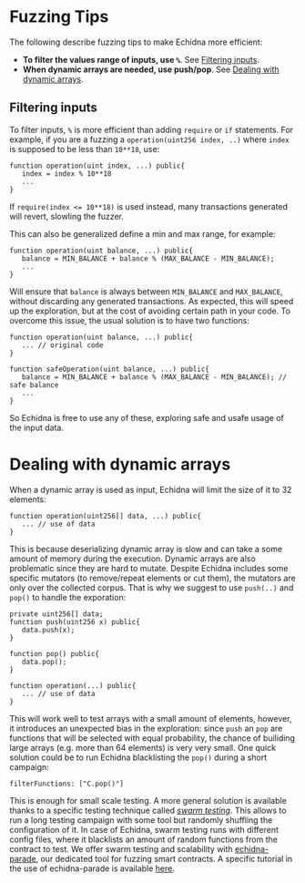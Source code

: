 # Fuzzing Tips

The following describe fuzzing tips to make Echidna more efficient:

- **To filter the values range of inputs, use `%`**. See [Filtering inputs](#filtering_inputs).
- **When dynamic arrays are needed, use push/pop**. See [Dealing with dynamic arrays](#dealing_with_dynamic_arrays).

## Filtering inputs

To filter inputs, `%` is more efficient than adding `require` or `if` statements. For example, if you are a fuzzing a `operation(uint256 index, ..)` where `index` is supposed to be less than `10**18`, use:

```solidity
function operation(uint index, ...) public{
   index = index % 10**18
   ...
}
```

If `require(index <= 10**18)` is used instead, many transactions generated will revert, slowling the fuzzer. 

This can also be generalized define a min and max range, for example:


```solidity
function operation(uint balance, ...) public{
   balance = MIN_BALANCE + balance % (MAX_BALANCE - MIN_BALANCE);
   ...
}
```

Will ensure that `balance` is always between `MIN_BALANCE` and `MAX_BALANCE`, without discarding any generated transactions. As expected, this will speed up the exploration, but at the cost of avoiding certain path in your code. To overcome this issue, the usual solution is to have two functions:

```solidity
function operation(uint balance, ...) public{
   ... // original code
}

function safeOperation(uint balance, ...) public{
   balance = MIN_BALANCE + balance % (MAX_BALANCE - MIN_BALANCE); // safe balance
   ...
}
```

So Echidna is free to use any of these, exploring safe and usafe usage of the input data.

# Dealing with dynamic arrays

When a dynamic array is used as input, Echidna will limit the size of it to 32 elements:

```solidity
function operation(uint256[] data, ...) public{
   ... // use of data
}
```

This is because deserializing dynamic array is slow and can take a some amount of memory during the execution. Dynamic arrays are also problematic since they are hard to mutate. Despite Echidna includes some specific mutators (to remove/repeat elements or cut them), the mutators are only over the collected corpus. That is why we suggest to use `push(..)` and `pop()` to handle the exporation:

```solidity
private uint256[] data;
function push(uint256 x) public{
   data.push(x);
}

function pop() public{
   data.pop();
}

function operation(...) public{
   ... // use of data
}
```

This will work well to test arrays with a small amount of elements, however, it introduces an unexpected bias in the exploration: since `push` an `pop` are functions that will be selected with equal probability, the chance of builiding large arrays (e.g. more than 64 elements) is very very small. One quick solution could be to run Echidna blacklisting the `pop()` during a short campaign:

```
filterFunctions: ["C.pop()"]
```

This is enough for small scale testing. A more general solution is available thanks to a specific testing technique called [*swarm testing*](https://www.cs.utah.edu/~regehr/papers/swarm12.pdf). This allows to run a long testing campaign with some tool but randomly shuffling the configuration of it. In case of Echidna, swarm testing runs with different config files, where it blacklists an amount of random functions from the contract to test. We offer swarm testing and scalability with [echidna-parade](https://github.com/crytic/echidna-parade), our dedicated tool for fuzzing smart contracts. A specific tutorial in the use of echidna-parade is available [here](smart-contract-fuzzing-at-scale.md).
